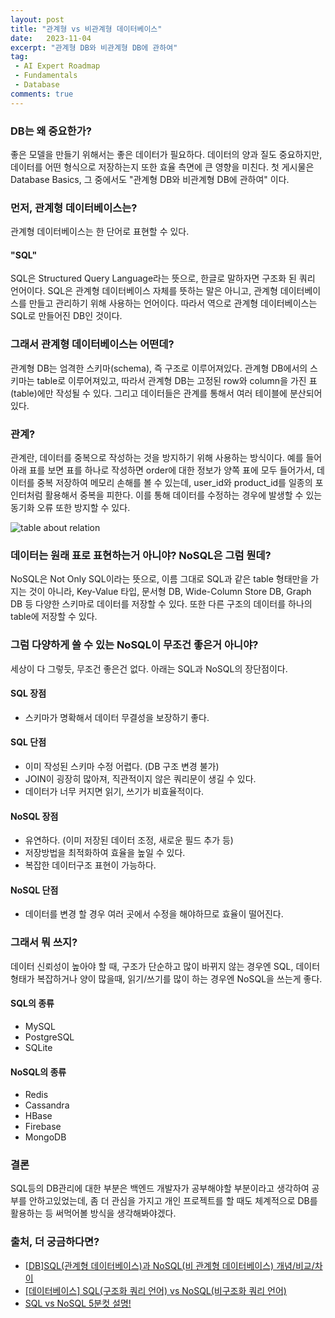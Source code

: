 ```yaml
---
layout: post
title: "관계형 vs 비관계형 데이터베이스"
date:   2023-11-04
excerpt: "관계형 DB와 비관계형 DB에 관하여"
tag: 
 - AI Expert Roadmap
 - Fundamentals
 - Database
comments: true
---
```


### DB는 왜 중요한가?

좋은 모델을 만들기 위해서는 좋은 데이터가 필요하다. 데이터의 양과 질도 중요하지만,데이터를 어떤 형식으로 저장하는지 또한 효율 측면에 큰 영향을 미친다. 첫 게시물은 Database Basics, 그 중에서도 "관계형 DB와 비관계형 DB에 관하여" 이다.
  
  
  

### 먼저, 관계형 데이터베이스는?

관계형 데이터베이스는 한 단어로 표현할 수 있다.
  

#### "SQL"
  

SQL은 Structured Query Language라는 뜻으로, 한글로 말하자면 구조화 된 쿼리 언어이다. SQL은 관계형 데이터베이스 자체를 뜻하는 말은 아니고, 관계형 데이터베이스를 만들고 관리하기 위해 사용하는 언어이다. 따라서 역으로 관계형 데이터베이스는 SQL로 만들어진 DB인 것이다.
  
  
  

### 그래서 관계형 데이터베이스는 어떤데?

관계형 DB는 엄격한 스키마(schema), 즉 구조로 이루어져있다. 관계형 DB에서의 스키마는 table로 이루어져있고, 따라서 관계형 DB는 고정된 row와 column을 가진 표(table)에만 작성될 수 있다. 그리고 데이터들은 관계를 통해서 여러 테이블에 분산되어있다.
  
  
  

### 관계?

관계란, 데이터를 중복으로 작성하는 것을 방지하기 위해 사용하는 방식이다. 예를 들어 아래 표를 보면 표를 하나로 작성하면 order에 대한 정보가 양쪽 표에 모두 들어가서, 데이터를 중복 저장하여 메모리 손해를 볼 수 있는데, user_id와 product_id를 일종의 포인터처럼 활용해서 중복을 피한다. 이를 통해 데이터를 수정하는 경우에 발생할 수 있는 동기화 오류 또한 방지할 수 있다.

![table about relation]({{site.baseurl}}/assets/img/Relational-vs-non-relational-databases/table1.jpg)
  
  
  

### 데이터는 원래 표로 표현하는거 아니야? NoSQL은 그럼 뭔데?

NoSQL은 Not Only SQL이라는 뜻으로, 이름 그대로 SQL과 같은 table 형태만을 가지는 것이 아니라, Key-Value 타입, 문서형 DB, Wide-Column Store DB, Graph DB 등 다양한 스키마로 데이터를 저장할 수 있다. 또한 다른 구조의 데이터를 하나의 table에 저장할 수 있다.

  
  
  
### 그럼 다양하게 쓸 수 있는 NoSQL이 무조건 좋은거 아니야?

세상이 다 그렇듯, 무조건 좋은건 없다. 아래는 SQL과 NoSQL의 장단점이다.


#### SQL 장점
* 스키마가 명확해서 데이터 무결성을 보장하기 좋다.


#### SQL 단점
* 이미 작성된 스키마 수정 어렵다. (DB 구조 변경 불가)
* JOIN이 굉장히 많아져, 직관적이지 않은 쿼리문이 생길 수 있다.
* 데이터가 너무 커지면 읽기, 쓰기가 비효율적이다.


#### NoSQL 장점
* 유연하다. (이미 저장된 데이터 조정, 새로운 필드 추가 등)
* 저장방법을 최적화하여 효율을 높일 수 있다.
* 복잡한 데이터구조 표현이 가능하다.


#### NoSQL 단점
* 데이터를 변경 할 경우 여러 곳에서 수정을 해야하므로 효율이 떨어진다.

  
  
  
### 그래서 뭐 쓰지?

데이터 신뢰성이 높아야 할 때, 구조가 단순하고 많이 바뀌지 않는 경우엔 SQL, 데이터 형태가 복잡하거나 양이 많을때, 읽기/쓰기를 많이 하는 경우엔 NoSQL을 쓰는게 좋다.


#### SQL의 종류
* MySQL
* PostgreSQL
* SQLite


#### NoSQL의 종류
* Redis
* Cassandra
* HBase
* Firebase
* MongoDB




### 결론
SQL등의 DB관리에 대한 부분은 백엔드 개발자가 공부해야할 부분이라고 생각하여 공부를 안하고있었는데, 좀 더 관심을 가지고 개인 프로젝트를 할 때도 체계적으로 DB를 활용하는 등 써먹어볼 방식을 생각해봐야겠다.






### 출처, 더 궁금하다면?
* [[DB]SQL(관계형 데이터베이스)과 NoSQL(비 관계형 데이터베이스) 개념/비교/차이](https://devuna.tistory.com/25)
* [[데이터베이스] SQL(구조화 쿼리 언어) vs NoSQL(비구조화 쿼리 언어)](https://hanamon.kr/%EB%8D%B0%EC%9D%B4%ED%84%B0%EB%B2%A0%EC%9D%B4%EC%8A%A4-sql-vs-nosql/)
* [SQL vs NoSQL 5분컷 설명!](https://www.youtube.com/watch?v=Q_9cFgzZr8Q&t=73s)